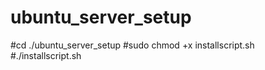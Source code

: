 # ubuntu_server_setup
#cd ./ubuntu_server_setup
#sudo chmod +x installscript.sh
#./installscript.sh
